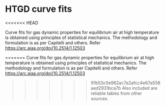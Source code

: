 # HTGD curve fits

<<<<<<< HEAD


Curve fits for gas dynamic properties for equilibrium air at high temperature is obtained using principles of statistical mechanics. The methodology and formulation is as per Capitelli and others. Refer https://arc.aiaa.org/doi/10.2514/1.12503 



=======
Curve fits for gas dynamic properties for equilibrium air at high temperature is obtained using principles of statistical mechanics. The methodology and formulation is as per Capitelli and others. Refer https://arc.aiaa.org/doi/10.2514/1.12503 

>>>>>>> 91b53c0e962ac7a2afcc4e67a558aed2931bca7b
Also included are reliable tables from other sources. 
